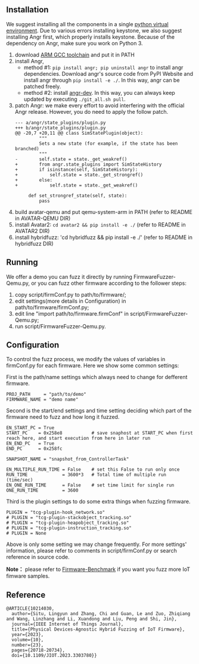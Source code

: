 ## Installation
We suggest installing all the components in a single [python virtual environment](https://virtualenvwrapper.readthedocs.io/en/latest/). 
Due to various errors installing keystone, we also suggest installing Angr first, which properly installs keystone.
Because of the dependency on Angr, make sure you work on Python 3.

1. download [ARM GCC toolchain](https://developer.arm.com/open-source/gnu-toolchain/gnu-rm/downloads) and put it in PATH
2. install Angr, 
    + method #1: `pip install angr; pip uninstall angr` to install angr dependencies. Download angr's source code from PyPI Website and install angr through `pip install -e ./`. In this way, angr can be patched freely.
    + method #2: install [angr-dev](https://github.com/angr/angr-dev). In this way, you can always keep updated by executing ```./git_all.sh pull```.
3. patch Angr: we make every effort to avoid interfering with the official Angr release. However, you do need to apply the follow patch. 
    ```
    --- a/angr/state_plugins/plugin.py
    +++ b/angr/state_plugins/plugin.py
    @@ -20,7 +20,11 @@ class SimStatePlugin(object):
             """
             Sets a new state (for example, if the state has been branched)
             """
    -        self.state = state._get_weakref()
    +        from angr.state_plugins import SimStateHistory
    +        if isinstance(self, SimStateHistory):
    +            self.state = state._get_strongref()
    +        else:
    +            self.state = state._get_weakref()
    
         def set_strongref_state(self, state):
             pass
    ```
4. build avatar-qemu and put qemu-system-arm in PATH (refer to README in AVATAR-QEMU DIR)
5. install Avatar2: `cd avatar2 && pip install -e ./` (refer to README in AVATAR2 DIR)
6. install hybridfuzz: 'cd hybridfuzz && pip install -e ./' (refer to README in hybridfuzz DIR)

## Running
We offer a demo you can fuzz it directly by running FirmwareFuzzer-Qemu.py, or you can fuzz other firmware according to the follower steps:
1. copy script/firmConf.py to path/to/firmware/;
2. edit settings(more details in Configuration) in path/to/firmware/firmConf.py;
3. edit line "import path/to/firmware.firmConf" in script/FirmwareFuzzer-Qemu.py;
4. run script/FirmwareFuzzer-Qemu.py.


## Configuration
To control the fuzz process, we modify the values of variables in firmConf.py for each firmware. Here we show some common settings:

First is the path/name settings which always need to change for defferent firmware.

    PROJ_PATH     = "path/to/demo"
    FIRMWARE_NAME = "demo name"
    
Second is the start/end settings and time setting deciding which part of the firmware need to fuzz and how long it fuzzed. 

    EN_START_PC = True
    START_PC    = 0x258e8           # save snaphost at START_PC when first reach here, and start execution from here in later run
    EN_END_PC   = True
    END_PC      = 0x258fc 
    
    SNAPSHOT_NAME = "snapshot_from_ControllerTask"
    
    EN_MULTIPLE_RUN_TIME = False    # set this False to run only once
    RUN_TIME             = 3600*3   # Total time of multiple run (time/sec)
    EN_ONE_RUN_TIME      = False    # set time limit for single run
    ONE_RUN_TIME         = 3600      
 
Third is the plugin settings to do some extra things when fuzzing firmware.
 
    PLUGIN = "tcg-plugin-hook_network.so"
    # PLUGIN = "tcg-plugin-stackobject_tracking.so"
    # PLUGIN = "tcg-plugin-heapobject_tracking.so"
    # PLUGIN = "tcg-plugin-instruction_tracking.so"
    # PLUGIN = None
    
Above is only some setting we may change frequently. For more settings' information, please refer to comments in script/firmConf.py or search reference in source code.

**Note：** please refer to [Firmware-Benchmark](https://github.com/stuartly/Firmware-Benchmark) if you want you fuzz more IoT fimware samples.


## Reference
```
@ARTICLE{10214030,
  author={Situ, Lingyun and Zhang, Chi and Guan, Le and Zuo, Zhiqiang and Wang, Linzhang and Li, Xuandong and Liu, Peng and Shi, Jin},
  journal={IEEE Internet of Things Journal}, 
  title={Physical Devices-Agnostic Hybrid Fuzzing of IoT Firmware}, 
  year={2023},
  volume={10},
  number={23},
  pages={20718-20734},
  doi={10.1109/JIOT.2023.3303780}}
```
